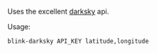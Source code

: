 Uses the excellent [darksky](http://www.darksky.org/) api.

Usage:

    blink-darksky API_KEY latitude,longitude
